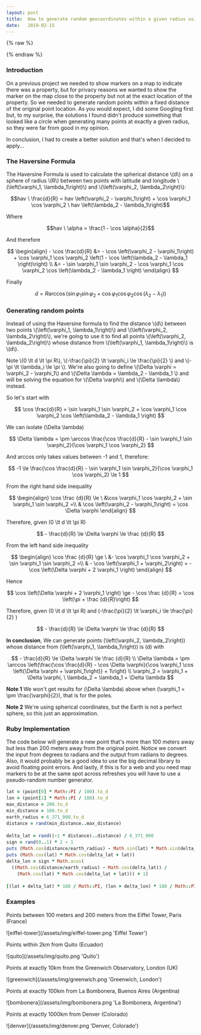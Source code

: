 ```yaml
---
layout: post
title:  How to generate random geocoordinates within a given radius using the Haversine Formula
date:   2019-02-15
---
```


{% raw %}
<script type="text/javascript" src="http://cdn.mathjax.org/mathjax/latest/MathJax.js?config=TeX-MML-AM_CHTML"></script>
{% endraw %}

### Introduction

On a previous project we needed to show markers on a map to indicate there was a property, but for privacy 
reasons we wanted to show the marker on the map close to the property but not at the exact location of the property. So
we needed to generate random points within a fixed distance of the original point location. As you would expect, I did 
some Googling first but, to my surprise, the solutions I found didn't produce something that looked like a circle when 
generating many points at exactly a given radius, so they were far from good in my opinion.

In conclusion, I had to create a better solution and that's when I decided to apply...

### The Haversine Formula

<div>
  The Haversine Formula is used to calculate the spherical distance \(d\) on a sphere of radius \(R\) between two points 
  with latitude and longitude \(\left(\varphi_1, \lambda_1\right)\) and \(\left(\varphi_2, \lambda_2\right)\):
  
  $$hav \ \frac{d}{R} = hav \left(\varphi_2 - \varphi_1\right) + \cos \varphi_1 \cos \varphi_2 \ hav \left(\lambda_2 - \lambda_1\right)$$ 
  
  Where 
  
  $$hav \ \alpha = \frac{1 - \cos \alpha}{2}$$
  
  And therefore
  
  $$
    \begin{align}
    - \cos \frac{d}{R} &= - \cos \left(\varphi_2 - \varphi_1\right) + \cos \varphi_1 \cos \varphi_2 \left(1 - \cos \left(\lambda_2 - \lambda_1 \right)\right) \\
    &= - \sin \varphi_1 \sin \varphi_2 - \cos \varphi_1 \cos \varphi_2 \cos \left(\lambda_2 - \lambda_1 \right)
    \end{align}
  $$
  
  Finally
  
  $$
    d = R \arccos \left(\sin \varphi_1 \sin \varphi_2 + \cos \varphi_1 \cos \varphi_2 \cos \left(\lambda_2 - \lambda_1 \right)\right)
  $$
</div>

### Generating random points

<p>
  Instead of using the Haversine formula to find the distance \(d\) between two points \(\left(\varphi_1, \lambda_1\right)\) 
  and \(\left(\varphi_2, \lambda_2\right)\), we're going to use it to find all points \(\left(\varphi_2, \lambda_2\right)\)
  whose distance from \(\left(\varphi_1, \lambda_1\right)\) is \(d\).
</p>


<p>
  Note \(0 \lt d \lt \pi R\), \(-\frac{\pi}{2} \lt \varphi_i \le \frac{\pi}{2} \) and \(- \pi \lt \lambda_i \le \pi \). We're also
  going to define \(\Delta \varphi = \varphi_2 - \varphi_1\) and \(\Delta \lambda = \lambda_2 - \lambda_1 \) and will be 
  solving the equation for \(\Delta \varphi\) and \(\Delta \lambda\) instead. 
</p>  

<p>
  So let's start with
  
  $$
    \cos \frac{d}{R} = \sin \varphi_1 \sin \varphi_2 + \cos \varphi_1 \cos \varphi_2 \cos \left(\lambda_2 - \lambda_1 \right)
  $$
  
  We can isolate \(\Delta \lambda\)
  
  $$
    \Delta \lambda = \pm \arccos \frac{\cos \frac{d}{R} - \sin \varphi_1 \sin \varphi_2}{\cos \varphi_1 \cos \varphi_2}
  $$
  
  And arccos only takes values between -1 and 1, therefore:
  
  $$
    -1 \le \frac{\cos \frac{d}{R} - \sin \varphi_1 \sin \varphi_2}{\cos \varphi_1 \cos \varphi_2} \le 1
  $$
  
  From the right hand side inequality
  
  $$
    \begin{align}
      \cos \frac {d}{R} \le \ &\cos \varphi_1 \cos \varphi_2 + \sin \varphi_1 \sin \varphi_2 =\\
      & \cos \left(\varphi_2 - \varphi_1\right) = \cos \Delta \varphi
    \end{align}
  $$
  
  Therefore, given \(0 \lt d \lt \pi R\)
  
  $$
    - \frac{d}{R} \le \Delta \varphi \le \frac {d}{R}
  $$
  
  From the left hand side inequality
  
  $$
    \begin{align}
      \cos \frac {d}{R} \ge \ &- \cos \varphi_1 \cos \varphi_2 + \sin \varphi_1 \sin \varphi_2 =\\
      & - \cos \left(\varphi_1 + \varphi_2\right) = - \cos \left(\Delta \varphi + 2 \varphi_1 \right)
    \end{align}
  $$
  
  Hence
  
  $$
    \cos \left(\Delta \varphi + 2 \varphi_1 \right) \ge - \cos \frac {d}{R} = \cos \left(\pi + \frac {d}{R}\right)
  $$
  
  Therefore, given \(0 \lt d \lt \pi R\) and \(-\frac{\pi}{2} \lt \varphi_i \le \frac{\pi}{2} \)
  
  $$
    - \frac{d}{R} \le \Delta \varphi \le \frac {d}{R}
  $$

  <b>In conclusion</b>, We can generate points \(\left(\varphi_2, \lambda_2\right)\) whose distance from 
  \(\left(\varphi_1, \lambda_1\right)\) is \(d\) with
  
  $$
    - \frac{d}{R} \le \Delta \varphi \le \frac {d}{R} \\
    \Delta \lambda = \pm \arccos \left(\frac{\cos \frac{d}{R} - \cos \Delta \varphi}{\cos \varphi_1 \cos \left(\Delta \varphi + \varphi_1\right)} + 1\right) \\
    \varphi_2 = \varphi_1 + \Delta \varphi, \ \lambda_2 = \lambda_1 + \Delta \lambda
  $$
  
  <b>Note 1</b> We won't get results for \(\Delta \lambda\) above when \(\varphi_1 = \pm \frac{\varphi}{2}\), that is
  for the poles. 
</p>

<p>
  <b>Note 2</b> We're using spherical coordinates, but the Earth is not a perfect sphere, so this just an approximation.
</p>

### Ruby Implementation

The code below will generate a new point that's more than 100 meters away but less than 200 meters away from the 
original point. Notice we convert the input from degrees to radians and the output from radians to degrees. Also, it would
probably be a good idea to use the big decimal library to avoid floating point errors. And lastly, if this is for a web and 
you need map markers to be at the same spot across refreshes you will have to use a pseudo-random number generator.

```ruby
lat = (point[0] * Math::PI / 180).to_d
lon = (point[1] * Math::PI / 180).to_d
max_distance = 200.to_d
min_distance = 100.to_d
earth_radius = 6_371_000.to_d
distance = rand(min_distance..max_distance)

delta_lat = rand((-1 * distance)..distance) / 6_371_000
sign = rand(0..1) * 2 - 1
puts (Math.cos(distance/earth_radius) - Math.sin(lat) * Math.sin(delta_lat + lat))
puts (Math.cos(lat) * Math.cos(delta_lat + lat))
delta_lon = sign * Math.acos(
  ((Math.cos(distance/earth_radius) - Math.cos(delta_lat)) /
    (Math.cos(lat) * Math.cos(delta_lat + lat))) + 1)

[(lat + delta_lat) * 180 / Math::PI, (lon + delta_lon) * 180 / Math::PI]
```

### Examples

<p>
Points between 100 meters and 200 meters from the Eiffel Tower, Paris (France)
</p>
![eiffel-tower](/assets/img/eiffel-tower.png 'Eiffel Tower')

<p>
Points within 2km from Quito (Ecuador)
</p>
![quito](/assets/img/quito.png 'Quito')

<p>
Points at exactly 10km from the Greenwich Observatory, London (UK)
</p>
![greenwich](/assets/img/greenwich.png 'Greenwich, London')

<p>
Points at exactly 100km from La Bombonera, Buenos Aires (Argentina)
</p>
![bombonera](/assets/img/bombonera.png 'La Bombonera, Argentina')

<p>
Points at exactly 1000km from Denver (Colorado)
</p>
![denver](/assets/img/denver.png 'Denver, Colorado')
  



